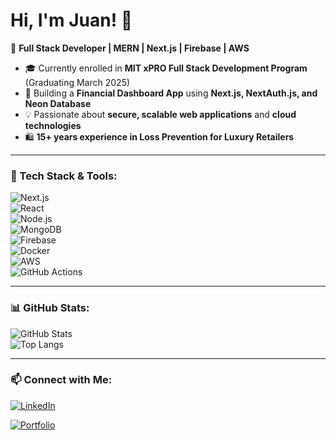 # Hi, I'm Juan! 👋  

🚀 **Full Stack Developer | MERN | Next.js | Firebase | AWS**  

- 🎓 Currently enrolled in **MIT xPRO Full Stack Development Program** (Graduating March 2025)  
- 🔨 Building a **Financial Dashboard App** using **Next.js, NextAuth.js, and Neon Database**  
- 💡 Passionate about **secure, scalable web applications** and **cloud technologies**  
- 🛍️ **15+ years experience in Loss Prevention for Luxury Retailers**  

---

### 🔧 Tech Stack & Tools:  
![Next.js](https://img.shields.io/badge/-Next.js-000?style=flat&logo=nextdotjs)  
![React](https://img.shields.io/badge/-React-61DAFB?style=flat&logo=react&logoColor=white)  
![Node.js](https://img.shields.io/badge/-Node.js-339933?style=flat&logo=node.js&logoColor=white)  
![MongoDB](https://img.shields.io/badge/-MongoDB-47A248?style=flat&logo=mongodb&logoColor=white)  
![Firebase](https://img.shields.io/badge/-Firebase-FFCA28?style=flat&logo=firebase&logoColor=white)  
![Docker](https://img.shields.io/badge/-Docker-2496ED?style=flat&logo=docker&logoColor=white)  
![AWS](https://img.shields.io/badge/-AWS-FF9900?style=flat&logo=amazonaws&logoColor=white)  
![GitHub Actions](https://img.shields.io/badge/-GitHub_Actions-2088FF?style=flat&logo=github-actions&logoColor=white)  

---

### 📊 GitHub Stats:  
![GitHub Stats](https://github-readme-stats.vercel.app/api?username=Juan8834&show_icons=true&theme=dark)  
![Top Langs](https://github-readme-stats.vercel.app/api/top-langs/?username=Juan8834&layout=compact&theme=dark)  

---

### 📫 Connect with Me:  
[![LinkedIn](https://img.shields.io/badge/-LinkedIn-0077B5?style=flat&logo=linkedin)](https://www.linkedin.com/in/juan-peralta-55456123a/)
  
[![Portfolio](https://img.shields.io/badge/-Portfolio-000?style=flat&logo=vercel)](your-portfolio-url)  


